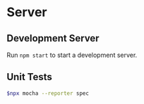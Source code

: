 # Server

## Development Server

Run `npm start` to start a development server.

## Unit Tests

```bash
$npx mocha --reporter spec
```
